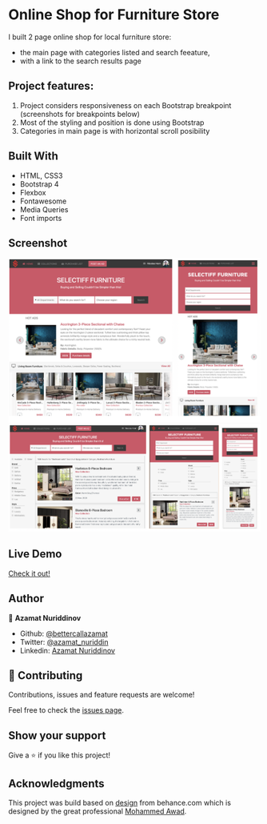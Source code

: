 # Online Shop for Furniture Store
I built 2 page online shop for local furniture store:
- the main page with categories listed and search feeature, 
- with a link to the search results page

## Project features:
1. Project considers responsiveness on each Bootstrap breakpoint (screenshots for breakpoints below)
2. Most of the styling and position is done using Bootstrap
3. Categories in main page is with horizontal scroll posibility

## Built With

- HTML, CSS3
- Bootstrap 4
- Flexbox
- Fontawesome
- Media Queries
- Font imports

## Screenshot

![Screenshot](imgs/screenshot-main.png)
![Screenshot](imgs/screenshot-search.png)

## Live Demo

[Check it out!](https://online-shop-website.netlify.com/)

## Author

👤 **Azamat Nuriddinov**

- Github: [@bettercallazamat](https://github.com/bettercallazamat)
- Twitter: [@azamat_nuriddin](https://twitter.com/azamat_nuriddin)
- Linkedin: [Azamat Nuriddinov](https://www.linkedin.com/in/azamat-nuriddinov-57579868)

## 🤝 Contributing

Contributions, issues and feature requests are welcome!

Feel free to check the [issues page](issues/).

## Show your support

Give a ⭐️ if you like this project!

## Acknowledgments
This project was build based on [design](https://www.behance.net/gallery/24796463/ZATTIX) from behance.com which is designed by the great professional [Mohammed Awad](https://www.behance.net/M_Awad).